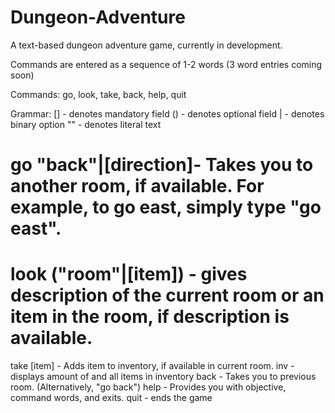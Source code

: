 # Dungeon-Adventure
A text-based dungeon adventure game, currently in development.

Commands are entered as a sequence of 1-2 words (3 word entries coming soon)

Commands: go, look, take, back, help, quit

Grammar: 
[] - denotes mandatory field
() - denotes optional field
| - denotes binary option
"" - denotes literal text

# go "back"|[direction]- Takes you to another room, if available. For example, to go east, simply type "go east". 
# look ("room"|[item]) - gives description of the current room or an item in the room, if description is available.
take [item] - Adds item to inventory, if available in current room.
inv - displays amount of and all items in inventory
back - Takes you to previous room. (Alternatively, "go back")
help - Provides you with objective, command words, and exits.
quit - ends the game

